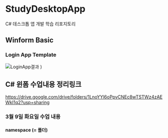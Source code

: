 # StudyDesktopApp
C# 데스크톱 앱 개발 학습 리포지토리

## Winform Basic

### Login App Template
![LoginApp결과]()
)






## C# 윈폼 수업내용 정리링크
https://drive.google.com/drive/folders/1LnoYYl6oPpvCNEc8wTSTWz4zAEWkI1q2?usp=sharing

### 3월 9일 화요일 수업 내용
#### namespace (= 폴더)
